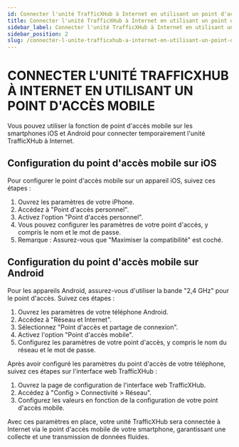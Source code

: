 ```yaml
---
id: Connecter l'unité TrafficXHub à Internet en utilisant un point d'accès mobile
title: Connecter l'unité TrafficXHub à Internet en utilisant un point d'accès mobile
sidebar_label: Connecter l'unité TrafficXHub à Internet en utilisant un point d'accès mobile
sidebar_position: 2
slug: /connecter-l-unite-trafficxhub-a-internet-en-utilisant-un-point-d-acces-mobile
---
```

# CONNECTER L'UNITÉ TRAFFICXHUB À INTERNET EN UTILISANT UN POINT D'ACCÈS MOBILE

Vous pouvez utiliser la fonction de point d'accès mobile sur les smartphones iOS et Android pour connecter temporairement l'unité TrafficXHub à Internet.

## Configuration du point d'accès mobile sur iOS

Pour configurer le point d'accès mobile sur un appareil iOS, suivez ces étapes :

1. Ouvrez les paramètres de votre iPhone.
2. Accédez à "Point d'accès personnel".
3. Activez l'option "Point d'accès personnel".
4. Vous pouvez configurer les paramètres de votre point d'accès, y compris le nom et le mot de passe.
5. Remarque : Assurez-vous que "Maximiser la compatibilité" est coché.

## Configuration du point d'accès mobile sur Android

Pour les appareils Android, assurez-vous d'utiliser la bande "2,4 GHz" pour le point d'accès. Suivez ces étapes :

1. Ouvrez les paramètres de votre téléphone Android.
2. Accédez à "Réseau et Internet".
3. Sélectionnez "Point d'accès et partage de connexion".
4. Activez l'option "Point d'accès mobile".
5. Configurez les paramètres de votre point d'accès, y compris le nom du réseau et le mot de passe.

Après avoir configuré les paramètres du point d'accès de votre téléphone, suivez ces étapes sur l'interface web TrafficXHub :

1. Ouvrez la page de configuration de l'interface web TrafficXHub.
2. Accédez à "Config > Connectivité > Réseau".
3. Configurez les valeurs en fonction de la configuration de votre point d'accès mobile.

Avec ces paramètres en place, votre unité TrafficXHub sera connectée à Internet via le point d'accès mobile de votre smartphone, garantissant une collecte et une transmission de données fluides.
